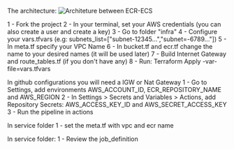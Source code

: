 The architecture:
![Architeture between ECR-ECS](https://your-unique-s3-bucket-name.s3.amazonaws.com/path/to/your/image.jpg)


1 - Fork the project
2 - In your terminal, set your AWS credentials (you can also create a user and create a key)
3 - Go to folder "infra"
4 - Configure your vars.tfvars (e.g: subnets_list=["subnet-12345...","subnet=-6789..."])
5 - In meta.tf specify your VPC Name
6 - In bucket.tf and ecr.tf change the name to your desired names (it will be used later)
7 - Build Internet Gateway and route_tables.tf (if you don't have any)
8 - Run: Terraform Apply -var-file=vars.tfvars


In github configurations you will need a IGW or Nat Gateway
1 - Go to Settings, add environments AWS_ACCOUNT_ID, ECR_REPOSITORY_NAME and AWS_REGION
2 - In Settings > Secrets and Variables > Actions, add Repository Secrets: AWS_ACCESS_KEY_ID and AWS_SECRET_ACCESS_KEY
3 - Run the pipeline in actions 

In service folder
1 - set the meta.tf with vpc and ecr name

In service folder:
1 - Review the job_definition
